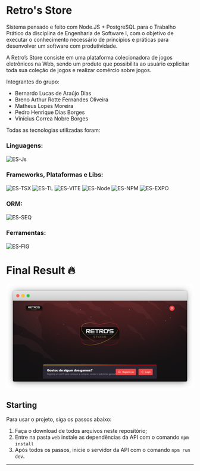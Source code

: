 # Retro's Store

Sistema pensado e feito com Node.JS + PostgreSQL para o Trabalho Prático da disciplina de Engenharia de Software I, com o objetivo de executar o conhecimento necessário de princípios e práticas para desenvolver um software com produtividade. 

A Retro’s Store consiste em uma plataforma colecionadora de jogos eletrônicos na Web, sendo um produto que possibilita ao usuário explicitar toda sua coleção de jogos e realizar comércio sobre jogos.

Integrantes do grupo: 
- Bernardo Lucas de Araújo Dias
- Breno Arthur Rotte Fernandes Oliveira
- Matheus Lopes Moreira
- Pedro Henrique Dias Borges
- Vinícius Correa Nobre Borges


Todas as tecnologias utilizadas foram:
<div style="display: inline_block">
    <h3>Linguagens:</h3>
    <img align="center" alt="ES-Js" height="30" src="https://img.shields.io/badge/typescript-%23007ACC.svg?style=for-the-badge&logo=typescript&logoColor=white">
    <h3>Frameworks, Plataformas e Libs:</h3>
    <img align="center" alt="ES-TSX" height="30" src="https://img.shields.io/badge/react-%2320232a.svg?style=for-the-badge&logo=react&logoColor=%2361DAFB">
    <img align="center" alt="ES-TL" height="30" src="https://img.shields.io/badge/tailwindcss-%2338B2AC.svg?style=for-the-badge&logo=tailwind-css&logoColor=white">
    <img align="center" alt="ES-VITE" height="30" src="https://img.shields.io/badge/vite-%23646CFF.svg?style=for-the-badge&logo=vite&logoColor=white">
    <img align="center" alt="ES-Node" height="30" src="https://img.shields.io/badge/node.js-6DA55F?style=for-the-badge&logo=node.js&logoColor=white">
    <img align="center" alt="ES-NPM" height="30" src="https://img.shields.io/badge/NPM-%23000000.svg?style=for-the-badge&logo=npm&logoColor=white">
    <img align="center" alt="ES-EXPO" height="30" src="https://img.shields.io/badge/expo-1C1E24?style=for-the-badge&logo=expo&logoColor=#D04A37">
    <h3>ORM:</h3>
    <img align="center" alt="ES-SEQ" height="30" src="https://img.shields.io/badge/Prisma-3982CE?style=for-the-badge&logo=Prisma&logoColor=white"> 
    <h3>Ferramentas:</h3>
    <img align="center" alt="ES-FIG" height="30" src="https://img.shields.io/badge/figma-%23F24E1E.svg?style=for-the-badge&logo=figma&logoColor=white"> 

</div>

# Final Result 🔥 

<img src="web\public\web-version.png" alt="Web Version"/> 

## Starting 

Para usar o projeto, siga os passos abaixo:
1. Faça o download de todos arquivos neste repositório;
2. Entre na pasta `web` instale as dependências da API com o comando `npm install`
3. Após todos os passos, inicie o servidor da API com o comando `npm run dev`.

--- 
